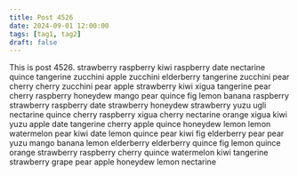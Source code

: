 ```yaml
---
title: Post 4526
date: 2024-09-01 12:00:00
tags: [tag1, tag2]
draft: false
---
```

This is post 4526.
strawberry
raspberry
kiwi
raspberry
date
nectarine
quince
tangerine
zucchini
apple
zucchini
elderberry
tangerine
zucchini
pear
cherry
cherry
zucchini
pear
apple
strawberry
kiwi
xigua
tangerine
pear
cherry
raspberry
honeydew
mango
pear
quince
fig
lemon
banana
raspberry
strawberry
raspberry
date
strawberry
honeydew
strawberry
yuzu
ugli
nectarine
quince
cherry
raspberry
xigua
cherry
nectarine
orange
xigua
kiwi
yuzu
apple
date
tangerine
cherry
apple
quince
honeydew
lemon
lemon
watermelon
pear
kiwi
date
lemon
quince
pear
kiwi
fig
elderberry
pear
pear
yuzu
mango
banana
lemon
elderberry
elderberry
quince
fig
lemon
quince
orange
strawberry
raspberry
cherry
quince
watermelon
kiwi
tangerine
strawberry
grape
pear
apple
honeydew
lemon
nectarine
